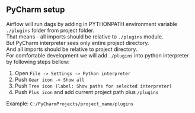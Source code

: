 

## PyCharm setup
Airflow will run dags by adding in PYTHONPATH environment variable `./plugins` folder from project folder. \
That means - all imports should be relative to `./plugins` module. \
But PyCharm interpreter sees only entire project directory. \
And all imports should be relative to project directory. \
For comfortable development we will add `./plugins` into python interpreter by following steps bellow:

1. Open `File -> Settings -> Python interpreter`
2. Push `Gear icon -> Show all`
3. Push `Tree icon (label: Show paths for selected interpreter)`
4. Push `Plus icon` and add current project path plus `/plugins`

Example: `C:/PyCharmProjects/project_name/plugins`
